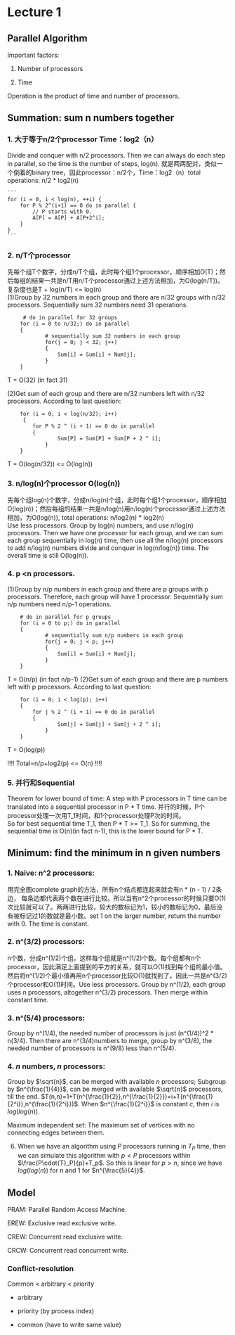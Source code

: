 # Lecture 1

## Parallel Algorithm

Important factors:

1. Number of processors

2. Time

Operation is the product of time and number of processors.

## Summation: sum n numbers together

### 1. 大于等于n/2个processor Time：log2（n）        
Divide and conquer with n/2 processors. Then we can always do each step in parallel, so the time is the number of steps, log(n).
就是两两配对，类似一个倒着的binary tree，因此processor：n/2个，Time：log2（n）total operations: n/2 * log2(n)    

    ```
    for (i = 0, i < log(n), ++i) {
        for P % 2^(i+1) == 0 do in parallel {
            // P starts with 0.
            A[P] = A[P] + A[P+2^i];
        }
    }
    ```
### 2. n/T个processor         
先每个组T个数字，分成n/T个组，此时每个组1个processor，顺序相加O(T)；然后每组的结果一共是n/T用n/T个processor通过上述方法相加，为O(log(n/T))。复杂度也是T + log(n/T) <= log(n)      
(1)Group by 32 numbers in each group and there are n/32 groups with n/32 processors. Sequentially sum 32 numbers need 31 operations.
```
	 # do in parallel for 32 groups 
	for (i = 0 to n/32;) do in parallel    
 	{
     	 	# sequentially sum 32 numbers in each group
     		for(j = 0; j < 32; j++)   
     		{
          		Sum[i] = Sum[i] + Num[j];
    		}
	}
```
  T = O(32) (in fact 31) 
  
(2)Get sum of each group and there are n/32 numbers left with n/32 processors. According to last question:      
```
 	for (i = 0; i < log(n/32); i++) 
	 {
		for P % 2 ^ (i + 1) == 0 do in parallel 
		{
        		Sum[P] = Sum[P] + Sum[P + 2 ^ i];
    		}
	}
```
  T = O(log(n/32)) <= O(log(n))

### 3. n/log(n)个processor  O(log(n))       
先每个组log(n)个数字，分成n/log(n)个组，此时每个组1个processor，顺序相加O(log(n))；然后每组的结果一共是n/log(n)用n/log(n)个processor通过上述方法相加，为O(log(n)), total operations: n/log2(n) * log2(n)      
Use less processors. Group by log(n) numbers, and use n/log(n) processors. Then we have one processor for each group, and we can sum each group sequentially in log(n) time, then use all the n/log(n) processors to add n/log(n) numbers divide and conquer in log(n/log(n)) time. The overall time is still O(log(n)).

### 4. p <n processors. 
(1)Group by n/p numbers in each group and there are p groups with p processors. Therefore, each group will have 1 processor. Sequentially sum n/p numbers need n/p-1 operations.

```
 	# do in parallel for p groups 
	for (i = 0 to p;) do in parallel    
 	{
      		# sequentially sum n/p numbers in each group
     		for(j = 0; j < p; j++)   
     		{
          		Sum[i] = Sum[i] + Num[j];
    		}
	}
```
T = O(n/p) (in fact n/p-1)
(2)Get sum of each group and there are p numbers left with p processors. According to last question:
```
 	for (i = 0; i < log(p); i++) 
 	{
		for j % 2 ^ (i + 1) == 0 do in parallel 
		{
        		Sum[j] = Sum[j] + Sum[j + 2 ^ i];
    		}
	}
```
  T = O(log(p)) 

!!!! Total=n/p+log2(p) <= O(n) !!!!

### 5. 并行和Sequential    
Theorem for lower bound of time: A step with P processors in T time can be translated into a sequential processor in P * T time.
并行的时候，P个processor处理一次用T_1时间，和1个processor处理P次的时间。         
So for best sequential time T_1, then P * T >= T_1. So for summing, the sequential time is O(n)(in fact n-1), this is the lower bound for P * T.

## Minimum:  find the minimum in n given numbers

### 1. Naive: n^2 processors:
用完全图complete graph的方法，所有n个结点都连起来就会有n * (n - 1) / 2条边， 每条边都代表两个数在进行比较。所以当有n^2个processor的时候只要O(1)次比较就可以了。两两进行比较，较大的数标记为1，较小的数标记为0。最后没有被标记过1的数就是最小数。set 1 on the larger number, return the number with 0. The time is constant.

### 2. n^(3/2) processors:
n个数，分成n^(1/2)个组，这样每个组就是n^(1/2)个数。每个组都有n个processor，因此满足上面提到的平方的关系，就可以O(1)找到每个组的最小值。然后将n^(1/2)个最小值再用n个processor比较O(1)就找到了。因此一共是n^(3/2)个processor和O(1)时间。Use less processors. Group by n^(1/2), each group uses n processors, altogether n^(3/2) processors. Then merge within constant time.

### 3. n^(5/4) processors: 
Group by n^(1/4), the needed number of processors is just (n^(1/4))^2 * n(3/4). Then there are n^(3/4)numbers to merge, group by n^(3/8), the needed number of processors is n^(9/8) less than n^(5/4).

### 4. $n$ numbers, $n$ processors: 
Group by $\sqrt{n}$, can be merged with available $n$ processors; Subgroup by $n^{\frac{1}{4}}$, can be merged with available $\sqrt{n}$ processors, till the end. $T(n,n)=1+T(n^{\frac{1}{2}},n^{\frac{1}{2}})=i+T(n^{\frac{1}{2^i}},n^{\frac{1}{2^i}})$. When $n^{\frac{1}{2^i}}$ is constant $c$, then $i$ is $log(log(n))$.

Maximum independent set: The maximum set of vertices with no connecting edges between them.

6. When we have an algorithm using $P$ processors running in $T_P$ time, then we can simulate this algorithm with $p<P$ processors within $\frac{P\cdot{T}_P}{p}+T_p$. So this is linear for $p>n$, since we have $log(log(n))$ for $n$ and $1$ for $n^{\frac{5}{4}}$.

## Model

PRAM: Parallel Random Access Machine.

EREW: Exclusive read exclusive write.

CREW: Concurrent read exclusive write.

CRCW: Concurrent read concurrent write.

### Conflict-resolution

Common < arbitrary < priority

- arbitrary

- priority (by process index)

- common (have to write same value)
